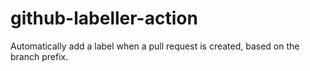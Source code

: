 # github-labeller-action

Automatically add a label when a pull request is created, based on the branch prefix.
